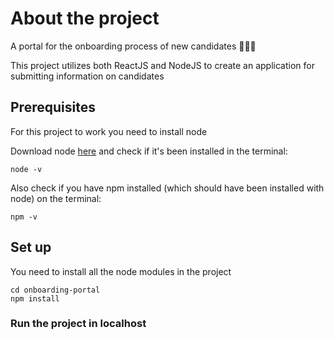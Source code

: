 # About the project
A portal for the onboarding process of new candidates 🧑‍🤝‍🧑

This project utilizes both ReactJS and NodeJS to create an application for submitting information on candidates 

## Prerequisites
For this project to work you need to install node

Download node [here](https://nodejs.org/en/download/) and check if it's been installed in the terminal:
```
node -v
```
Also check if you have npm installed (which should have been installed with node) on the terminal:
```
npm -v
```

## Set up 
You need to install all the node modules in the project 
```
cd onboarding-portal
npm install 
```

### Run the project in localhost